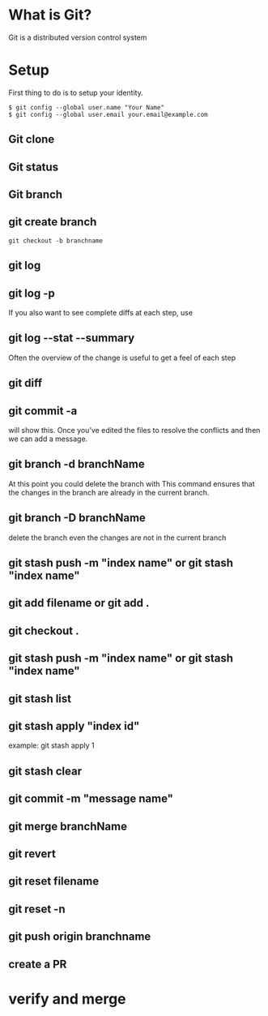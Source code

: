 # What is Git?
Git is a distributed version control system

# Setup
First thing to do is to setup your identity.

```
$ git config --global user.name "Your Name"
$ git config --global user.email your.email@example.com
```

## Git clone

## Git status

## Git branch

## git create branch  
``` git checkout -b branchname ```

## git log

## git log -p

If you also want to see complete diffs at each step, use

##  git log --stat --summary

Often the overview of the change is useful to get a feel of each step

## git diff

## git commit -a
will show this. Once you’ve edited the files to resolve the conflicts and then we can add a message.

## git branch -d branchName

At this point you could delete the  branch with
This command ensures that the changes in the branch are already in the current branch.


##  git branch -D branchName

delete the branch even the changes are not in the current branch

## git stash push -m "index name" or git stash "index name"

## git add filename or git add .

## git checkout .

## git stash push -m "index name" or git stash "index name"

## git stash list

## git stash apply "index id" 

example: git stash apply 1

## git stash clear

## git commit -m "message name"

## git merge branchName

## git revert

## git reset filename

## git reset -n 

## git push origin branchname

## create a PR

# verify and merge





